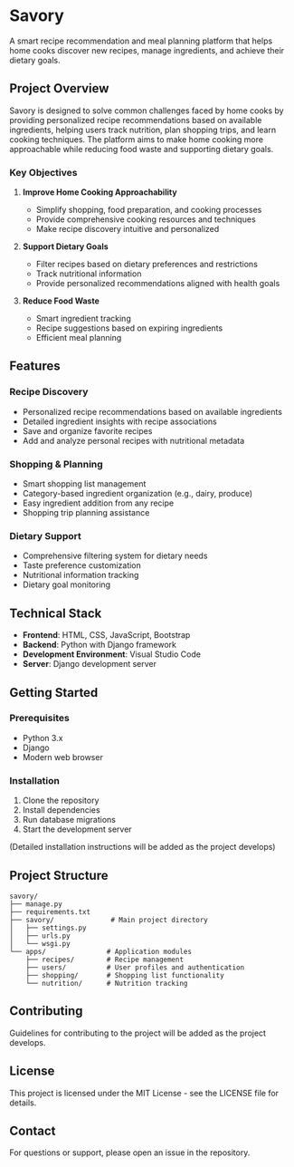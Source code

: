 # Savory

A smart recipe recommendation and meal planning platform that helps home cooks discover new recipes, manage ingredients, and achieve their dietary goals.

## Project Overview

Savory is designed to solve common challenges faced by home cooks by providing personalized recipe recommendations based on available ingredients, helping users track nutrition, plan shopping trips, and learn cooking techniques. The platform aims to make home cooking more approachable while reducing food waste and supporting dietary goals.

### Key Objectives

1. **Improve Home Cooking Approachability**

    - Simplify shopping, food preparation, and cooking processes
    - Provide comprehensive cooking resources and techniques
    - Make recipe discovery intuitive and personalized

2. **Support Dietary Goals**

    - Filter recipes based on dietary preferences and restrictions
    - Track nutritional information
    - Provide personalized recommendations aligned with health goals

3. **Reduce Food Waste**
    - Smart ingredient tracking
    - Recipe suggestions based on expiring ingredients
    - Efficient meal planning

## Features

### Recipe Discovery

-   Personalized recipe recommendations based on available ingredients
-   Detailed ingredient insights with recipe associations
-   Save and organize favorite recipes
-   Add and analyze personal recipes with nutritional metadata

### Shopping & Planning

-   Smart shopping list management
-   Category-based ingredient organization (e.g., dairy, produce)
-   Easy ingredient addition from any recipe
-   Shopping trip planning assistance

### Dietary Support

-   Comprehensive filtering system for dietary needs
-   Taste preference customization
-   Nutritional information tracking
-   Dietary goal monitoring

## Technical Stack

-   **Frontend**: HTML, CSS, JavaScript, Bootstrap
-   **Backend**: Python with Django framework
-   **Development Environment**: Visual Studio Code
-   **Server**: Django development server

## Getting Started

### Prerequisites

-   Python 3.x
-   Django
-   Modern web browser

### Installation

1. Clone the repository
2. Install dependencies
3. Run database migrations
4. Start the development server

(Detailed installation instructions will be added as the project develops)

## Project Structure

```
savory/
├── manage.py
├── requirements.txt
├── savory/              # Main project directory
│   ├── settings.py
│   ├── urls.py
│   └── wsgi.py
└── apps/               # Application modules
    ├── recipes/        # Recipe management
    ├── users/          # User profiles and authentication
    ├── shopping/       # Shopping list functionality
    └── nutrition/      # Nutrition tracking
```

## Contributing

Guidelines for contributing to the project will be added as the project develops.

## License

This project is licensed under the MIT License - see the LICENSE file for details.

## Contact

For questions or support, please open an issue in the repository.
